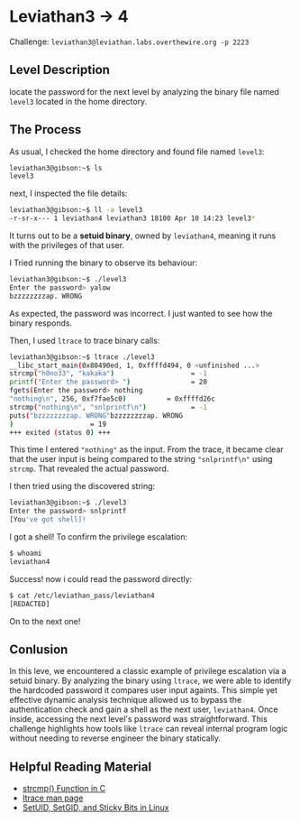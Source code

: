 # Leviathan3 -> 4

Challenge: `leviathan3@leviathan.labs.overthewire.org -p 2223`

## Level Description

locate the password for the next level by analyzing the binary file named `level3` located in the home directory.

## The Process

As usual, I checked the home directory and found file named `level3`:
```bash
leviathan3@gibson:~$ ls
level3
```

next, I inspected the file details:
```bash
leviathan3@gibson:~$ ll -a level3
-r-sr-x--- 1 leviathan4 leviathan3 18100 Apr 10 14:23 level3*
```
It turns out to be a **setuid binary**, owned by `leviathan4`, meaning it runs with the privileges of that user.

I Tried running the binary to observe its behaviour:
```bash
leviathan3@gibson:~$ ./level3
Enter the password> yalow
bzzzzzzzzap. WRONG
```
As expected, the password was incorrect. I just wanted to see how the binary responds.

Then, I used `ltrace` to trace binary calls:
```bash
leviathan3@gibson:~$ ltrace ./level3
__libc_start_main(0x80490ed, 1, 0xffffd494, 0 <unfinished ...>
strcmp("h0no33", "kakaka")                   = -1
printf("Enter the password> ")               = 20
fgets(Enter the password> nothing
"nothing\n", 256, 0xf7fae5c0)          = 0xffffd26c
strcmp("nothing\n", "snlprintf\n")           = -1
puts("bzzzzzzzzap. WRONG"bzzzzzzzzap. WRONG
)                   = 19
+++ exited (status 0) +++
```
This time I entered `"nothing"` as the input. From the trace, it became clear that the user input is being compared to the string `"snlprintf\n"` using `strcmp`. That revealed the actual password.

I then tried using the discovered string:
```bash
leviathan3@gibson:~$ ./level3
Enter the password> snlprintf
[You've got shell]!
```
I got a shell! To confirm the privilege escalation:
```sh
$ whoami
leviathan4
```
Success! now i could read the password directly:
```sh
$ cat /etc/leviathan_pass/leviathan4
[REDACTED]
```
On to the next one!

## Conlusion
In this leve, we encountered a classic example of privilege escalation via a setuid binary. By analyzing the binary using `ltrace`, we were able to identify the hardcoded password it compares user input againts. This simple yet effective dynamic analysis technique allowed us to bypass the authentication check and gain a shell as the next user, `leviathan4`. Once inside, accessing the next level's password was straightforward. This challenge highlights how tools like `ltrace` can reveal internal program logic without needing to reverse engineer the binary statically.

## Helpful Reading Material
- [strcmp() Function in C](https://cplusplus.com/reference/cstring/strcmp/#google_vignette)
- [ltrace man page](https://man7.org/linux/man-pages/man1/ltrace.1.html)
- [SetUID, SetGID, and Sticky Bits in Linux](https://www.geeksforgeeks.org/setuid-setgid-and-sticky-bits-in-linux-file-permissions/)
